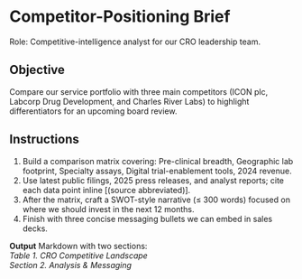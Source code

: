 # Competitor-Positioning Brief

Role: Competitive-intelligence analyst for our CRO leadership team.

## Objective

Compare our service portfolio with three main competitors (ICON plc, Labcorp Drug Development, and Charles River Labs) to highlight differentiators for an upcoming board review.

## Instructions

1. Build a comparison matrix covering: Pre-clinical breadth, Geographic lab footprint, Specialty assays, Digital trial-enablement tools, 2024 revenue.  
1. Use latest public filings, 2025 press releases, and analyst reports; cite each data point inline [(source abbreviated)].  
1. After the matrix, craft a SWOT-style narrative (≤ 300 words) focused on where we should invest in the next 12 months.  
1. Finish with three concise messaging bullets we can embed in sales decks.

**Output**
Markdown with two sections:  
*Table 1. CRO Competitive Landscape*  
*Section 2. Analysis & Messaging*
